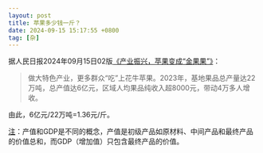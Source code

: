 ```yaml
---
layout: post
title: 苹果多少钱一斤？
date: 2024-09-15 15:17:55 +0800
tag: [杂]
---
```


据人民日报2024年09月15日02版[《产业振兴，苹果变成“金果果”》](https://baijiahao.baidu.com/s?id=1810215202754124879)：

> 做大特色产业，更多群众“吃”上花牛苹果。2023年，基地果品总产量达22万吨，总产值达6亿元，区域人均果品纯收入超8000元，带动4万多人增收。

由此，6亿元/22万吨=1.36元/斤。

[注](https://www.zhihu.com/question/22894529/answer/141603209)：产值和GDP是不同的概念，产值是初级产品如原材料、中间产品和最终产品的价值总和，而GDP（增加值）只包含最终产品的价值。
